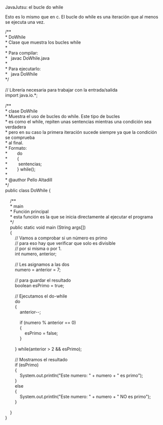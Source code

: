 <p>
	JavaJutsu: el bucle do while</p>
<p>
	Esto es lo mismo que en c. El bucle do while es una iteraci&oacute;n que al menos se ejecuta una vez.</p>
<p>
	/**<br />
	* DoWhile<br />
	* Clase que muestra los bucles while<br />
	*<br />
	* Para compilar:<br />
	*&nbsp;&nbsp; javac DoWhile.java<br />
	*<br />
	* Para ejecutarlo:<br />
	*&nbsp;&nbsp; java DoWhile<br />
	*/<br />
	&nbsp;<br />
	// Librer&iacute;a necesaria para trabajar con la entrada/salida<br />
	import java.io.*;<br />
	&nbsp;<br />
	/**<br />
	* clase DoWhile<br />
	* Muestra el uso de bucles do while. Este tipo de bucles<br />
	* es como el while, repiten unas sentencias mientras una condici&oacute;n sea verdadera<br />
	* pero en su caso la primera iteraci&oacute;n sucede siempre ya que la condici&oacute;n se comprueba<br />
	* al final.<br />
	* Formato:<br />
	*&nbsp;&nbsp; &nbsp;&nbsp;&nbsp; &nbsp;do<br />
	*&nbsp;&nbsp; &nbsp;&nbsp;&nbsp; &nbsp;{<br />
	*&nbsp;&nbsp;&nbsp;&nbsp;&nbsp;&nbsp;&nbsp;&nbsp; sentencias;<br />
	*&nbsp;&nbsp; &nbsp;&nbsp;&nbsp; &nbsp;} while();<br />
	*<br />
	* @author Pello Altadill<br />
	*/<br />
	public class DoWhile {<br />
	&nbsp;&nbsp; &nbsp;<br />
	&nbsp;&nbsp; &nbsp;/**<br />
	&nbsp;&nbsp; &nbsp;* main<br />
	&nbsp;&nbsp; &nbsp;* Funci&oacute;n principal<br />
	&nbsp;&nbsp; &nbsp;* esta funci&oacute;n es la que se inicia directamente al ejecutar el programa<br />
	&nbsp;&nbsp; &nbsp;*/<br />
	&nbsp;&nbsp; &nbsp;public static void main (String args[])<br />
	&nbsp;&nbsp; &nbsp;{<br />
	&nbsp;&nbsp; &nbsp;&nbsp;&nbsp; &nbsp;// Vamos a comprobar si un n&uacute;mero es primo<br />
	&nbsp;&nbsp; &nbsp;&nbsp;&nbsp; &nbsp;// para eso hay que verificar que solo es divisible<br />
	&nbsp;&nbsp; &nbsp;&nbsp;&nbsp; &nbsp;// por si misma o por 1.<br />
	&nbsp;&nbsp; &nbsp;&nbsp;&nbsp; &nbsp;int numero, anterior;<br />
	&nbsp;&nbsp; &nbsp;&nbsp;&nbsp; &nbsp;<br />
	&nbsp;&nbsp; &nbsp;&nbsp;&nbsp; &nbsp;// Les asignamos a las dos<br />
	&nbsp;&nbsp; &nbsp;&nbsp;&nbsp; &nbsp;numero = anterior = 7;<br />
	&nbsp;&nbsp; &nbsp;&nbsp;&nbsp; &nbsp;<br />
	&nbsp;&nbsp; &nbsp;&nbsp;&nbsp; &nbsp;// para guardar el resultado<br />
	&nbsp;&nbsp; &nbsp;&nbsp;&nbsp; &nbsp;boolean esPrimo = true; &nbsp;<br />
	&nbsp;&nbsp; &nbsp;&nbsp;&nbsp; &nbsp;<br />
	&nbsp;&nbsp; &nbsp;&nbsp;&nbsp; &nbsp;// Ejecutamos el do-while<br />
	&nbsp;&nbsp; &nbsp;&nbsp;&nbsp; &nbsp;do<br />
	&nbsp;&nbsp; &nbsp;&nbsp;&nbsp; &nbsp;{<br />
	&nbsp;&nbsp; &nbsp;&nbsp;&nbsp; &nbsp;&nbsp;&nbsp; &nbsp;anterior--;<br />
	&nbsp;<br />
	&nbsp;&nbsp; &nbsp;&nbsp;&nbsp; &nbsp;&nbsp;&nbsp; &nbsp;if (numero % anterior == 0)<br />
	&nbsp;&nbsp; &nbsp;&nbsp;&nbsp; &nbsp;&nbsp;&nbsp; &nbsp;{<br />
	&nbsp;&nbsp; &nbsp;&nbsp;&nbsp; &nbsp;&nbsp;&nbsp; &nbsp;&nbsp;&nbsp; &nbsp;esPrimo = false;&nbsp;&nbsp; &nbsp;<br />
	&nbsp;&nbsp; &nbsp;&nbsp;&nbsp; &nbsp;&nbsp;&nbsp; &nbsp;}<br />
	&nbsp;&nbsp; &nbsp;&nbsp;&nbsp; &nbsp;&nbsp;&nbsp; &nbsp;<br />
	&nbsp;&nbsp; &nbsp;&nbsp;&nbsp; &nbsp;} while(anterior &gt; 2 &amp;&amp; esPrimo);<br />
	&nbsp;&nbsp; &nbsp;&nbsp;&nbsp; &nbsp;<br />
	&nbsp;&nbsp; &nbsp;&nbsp;&nbsp; &nbsp;// Mostramos el resultado<br />
	&nbsp;&nbsp; &nbsp;&nbsp;&nbsp; &nbsp;if (esPrimo)<br />
	&nbsp;&nbsp; &nbsp;&nbsp;&nbsp; &nbsp;{<br />
	&nbsp;&nbsp; &nbsp;&nbsp;&nbsp; &nbsp;&nbsp;&nbsp; &nbsp;System.out.println(&quot;Este numero: &quot; + numero + &quot; es primo&quot;);<br />
	&nbsp;&nbsp; &nbsp;&nbsp;&nbsp; &nbsp;}<br />
	&nbsp;&nbsp; &nbsp;&nbsp;&nbsp; &nbsp;else<br />
	&nbsp;&nbsp; &nbsp;&nbsp;&nbsp; &nbsp;{<br />
	&nbsp;&nbsp; &nbsp;&nbsp;&nbsp; &nbsp;&nbsp;&nbsp; &nbsp;System.out.println(&quot;Este numero: &quot; + numero + &quot; NO es primo&quot;);<br />
	&nbsp;&nbsp; &nbsp;&nbsp;&nbsp; &nbsp;}<br />
	&nbsp;&nbsp; &nbsp;<br />
	&nbsp;&nbsp; &nbsp;}<br />
	}</p>

